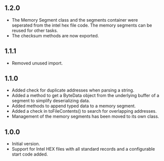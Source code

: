 ## 1.2.0

- The Memory Segment class and the segments container were seperated from the intel hex file code.
  The memory segments can be reused for other tasks.
- The checksum methods are now exported.

## 1.1.1

- Removed unused import.

## 1.1.0

- Added check for duplicate addresses when parsing a string.
- Added a method to get a ByteData object from the underlying buffer of a segment to simplify deserializing data.
- Added methods to append typed data to a memory segment.
- Added a check in toFileContents() to search for overlapping addresses.
- Management of the memory segments has been moved to its own class.

## 1.0.0

- Initial version.
- Support for Intel HEX files with all standard records and a configurable start code added.
